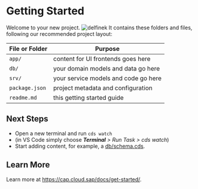 # Getting Started

Welcome to your new project.
![delfinek](https://user-images.githubusercontent.com/98945704/217085836-2f1c216c-84eb-420e-8118-42aaf4293a71.jpg)
It contains these folders and files, following our recommended project layout:

File or Folder | Purpose
---------|----------
`app/` | content for UI frontends goes here
`db/` | your domain models and data go here
`srv/` | your service models and code go here
`package.json` | project metadata and configuration
`readme.md` | this getting started guide


## Next Steps

- Open a new terminal and run `cds watch` 
- (in VS Code simply choose _**Terminal** > Run Task > cds watch_)
- Start adding content, for example, a [db/schema.cds](db/schema.cds).


## Learn More

Learn more at https://cap.cloud.sap/docs/get-started/.


